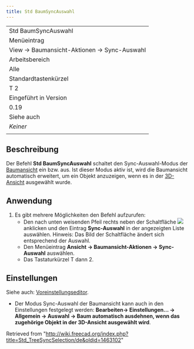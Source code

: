 ```yaml
---
title: Std BaumSyncAuswahl
---
```


|                                            |
| ------------------------------------------ |
| Std BaumSyncAuswahl                        |
| Menüeintrag                                |
| View → Baumansicht-Aktionen → Sync-Auswahl |
| Arbeitsbereich                             |
| Alle                                       |
| Standardtastenkürzel                       |
| T 2                                        |
| Eingeführt in Version                      |
| 0.19                                       |
| Siehe auch                                 |
| _Keiner_                                   |
|                                            |

## Beschreibung

Der Befehl **Std BaumSyncAuswahl** schaltet den Sync-Auswahl-Modus der [Baumansicht](/Tree_view/de "Tree view/de") ein bzw. aus. Ist dieser Modus aktiv ist, wird die Baumansicht automatisch erweitert, um ein Objekt anzuzeigen, wenn es in der [3D-Ansicht](/3D_view/de "3D view/de") ausgewählt wurde.

## Anwendung

1. Es gibt mehrere Möglichkeiten den Befehl aufzurufen:
   - Den nach unten weisenden Pfeil rechts neben der Schaltfläche ![](/images/Std_TreeSyncView.svg) anklicken und den Eintrag **Sync-Auswahl** in der angezeigten Liste auswählen. Hinweis: Das Bild der Schaltfläche ändert sich entsprechend der Auswahl.
   - Den Menüeintrag **Ansicht → Baumansicht-Aktionen → Sync-Auswahl** auswählen.
   - Das Tastaturkürzel T dann 2.

## Einstellungen

Siehe auch: [Voreinstellungseditor](/Preferences_Editor/de "Preferences Editor/de").

- Der Modus Sync-Auswahl der Baumansicht kann auch in den Einstellungen festgelegt werden: **Bearbeiten→ Einstellungen... → Allgemein → Auswahl → Baum automatisch ausdehnen, wenn das zugehörige Objekt in der 3D-Ansicht ausgewählt wird**.

Retrieved from "<http://wiki.freecad.org/index.php?title=Std_TreeSyncSelection/de&oldid=1463102>"
